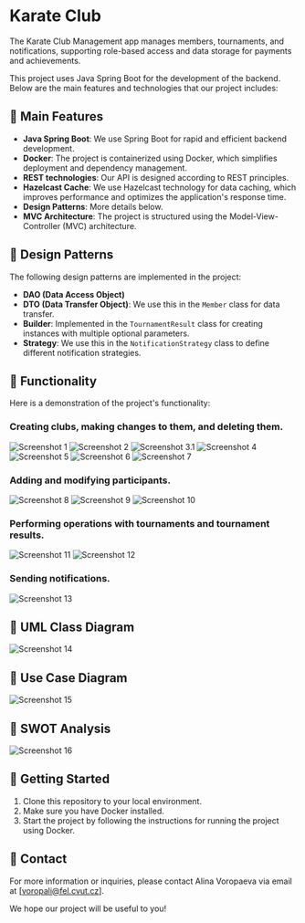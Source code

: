# Karate Club
The Karate Club Management app manages members, tournaments, and notifications, supporting role-based access and data storage for payments and achievements.

This project uses Java Spring Boot for the development of the backend. Below are the main features and technologies that our project includes:

## 📌 Main Features

- **Java Spring Boot**: We use Spring Boot for rapid and efficient backend development.
- **Docker**: The project is containerized using Docker, which simplifies deployment and dependency management.
- **REST technologies**: Our API is designed according to REST principles.
- **Hazelcast Cache**: We use Hazelcast technology for data caching, which improves performance and optimizes the application's response time.
- **Design Patterns**: More details below.
- **MVC Architecture**: The project is structured using the Model-View-Controller (MVC) architecture.

## 📌 Design Patterns

The following design patterns are implemented in the project:

- **DAO (Data Access Object)**
- **DTO (Data Transfer Object)**: We use this in the `Member` class for data transfer.
- **Builder**: Implemented in the `TournamentResult` class for creating instances with multiple optional parameters.
- **Strategy**: We use this in the `NotificationStrategy` class to define different notification strategies.

 ## 📌 Functionality
  
Here is a demonstration of the project's functionality:

### **Creating clubs, making changes to them, and deleting them.**

![Screenshot 1](images/1.png)
![Screenshot 2](images/2.png)
![Screenshot 3.1](images/3.png)
![Screenshot 4](images/4.png)
![Screenshot 5](images/5.png)
![Screenshot 6](images/6.png)
![Screenshot 7](images/7.png)


### **Adding and modifying participants.**

![Screenshot 8](images/8.png)
![Screenshot 9](images/9.png)
![Screenshot 10](images/10.png)


### **Performing operations with tournaments and tournament results.**

![Screenshot 11](images/11.png)
![Screenshot 12](images/12.png)


### **Sending notifications.**
![Screenshot 13](images/13.png)

## 📌 UML Class Diagram
![Screenshot 14](images/53.png)

## 📌 Use Case Diagram
![Screenshot 15](images/use_case_diagram.png)

## 📌 SWOT Analysis
![Screenshot 16](images/swot.png)

## 📌 Getting Started

1. Clone this repository to your local environment.
2. Make sure you have Docker installed.
3. Start the project by following the instructions for running the project using Docker.


## 📌 Contact

For more information or inquiries, please contact Alina Voropaeva via email at [voropali@fel.cvut.cz].

We hope our project will be useful to you!
